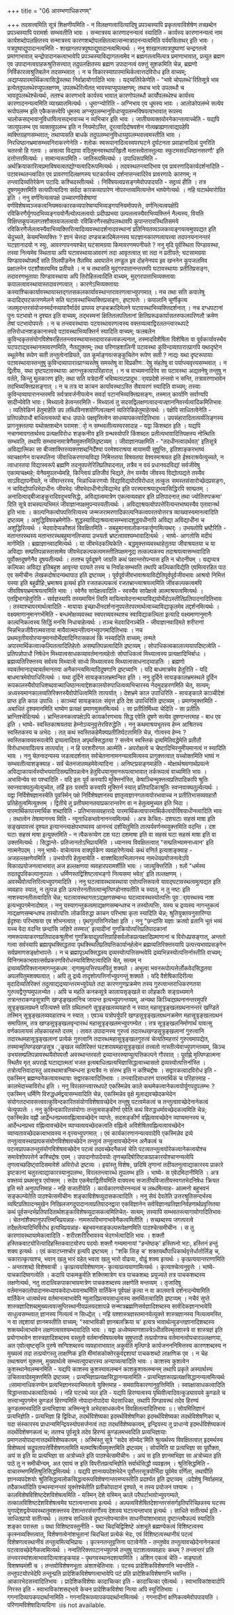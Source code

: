 +++
title = "06 आरम्भणाधिकरणम्"

+++
तदसत्त्वमिति सूत्रं शिक्षणीयमिति - न विलक्षणत्वादित्यादिषु प्रपञ्चस्यापि प्रकृतत्वाविशेषेण तच्छब्देन प्रपञ्चस्यापि परामर्शः सम्भवतीति भावः । सन्मात्रस्य कारणादनन्यत्वं स्यादिति - कार्यस्य कारणानन्यत्वं नाम कार्यशब्दोपलक्षितस्य सन्मात्रस्य कारणशब्दोपलक्षितत्वात्सन्मात्रादनन्यत्वमिति पर्यवसिताथर् इति भावः । पत्रपुष्पाद्युपादानत्वमिति - शाखागतपत्रपुष्पाद्युपादानत्वमित्यर्थः । ननु शाखागतपत्रपुष्पाणां चन्द्रगतत्वे प्रमाणाभावात् चन्द्रोपादानकत्वाभावेपि प्रपञ्चस्याविद्यागतत्वमेव न ब्रह्मगतत्वमित्यत्र प्रमाणाभावात्, प्रत्युत ब्रह्मण एव उपादानत्वग्राहकश्रुतिसत्त्वात् तदुपलक्षितस्य ब्रह्मण उपादानत्वं वक्त्तुं सुशकमिति चेन्न, ब्रह्मणो निर्विकारत्वश्रुतिबलेन तदसम्भवात् । न च विकारस्यापारमाथिर्कत्वात्तदविरोध इति वाच्यम्; अद्याप्यपारमार्थिकत्वासिद्धेस्तथा निर्वाहायोगादिति भावः । यद्य्वतिरेकेणेति - "भावे चोपलब्धे'रितिसूत्रे भाव इत्येतदुपलब्धेरप्युपलक्षणम्, उपलब्धेरित्येतत् भावस्याप्युपलक्षणम्; तथाच भावे उपलब्धौ च भावदुपलब्धेश्चेत्यर्थः, ततश्च कारणभावे कार्यस्य भावात् कारणोपलब्धौ कार्योपलब्धेश्च कार्यस्य कारणादनन्यत्वमिति व्याख्यातमित्यर्थः । धूमाग्न्योरिति - अग्निभाव एव धूमस्य भावः । आलोकोपलम्भे सत्येव रूपोपलम्भ इति एकैकसत्त्वेपि धूमस्य अग्न्युपलम्भानुविधाप्युपलम्भविषयत्वाभावात् रूपस्य चालोकसद्भावानुविधायित्वसद्भावाच्च न व्यभिचार इति भावः । जातीयव्यक्तयोरनेकान्तत्वाच्चेति - यद्यपि जात्युपलम्भ एव व्यक्तयुपलम्भ इति न नियमोऽस्ति, दूरत्वादिदोषवशेन गोत्वब्राह्मणत्वाद्यग्रहेपि व्यक्त्तिग्रहणसम्भवात्; तथाप्यसति बाधके तदुपलम्भानुविधाय्युपलम्भवत्त्वमस्तीति भावः । निरधिष्ठानभ्रमासम्भवनिराकरणेनेति - श्लोकः स्वरूपानादित्वस्वपरघटने दुर्घटनता प्रवाहानादित्वं पुनरिति चतस्त्रो हि गतयः । असत्या विद्याया वदितुमनवस्थापरिहृतौ मतास्त्वेतास्तुल्याः स्फुटमसदधिष्ठानसरणौ' इति दत्तोत्तरमित्यर्थः । सामान्यरूपमिति - जातिरूपमित्यर्थः । उपाधिरूपमिति - अर्थक्रियाकारित्वप्रमाविषयत्वतद्योग्यत्वादिरूपमित्यर्थः । तदवस्थतन्त्वादिभाव एव प्रावरणादिकार्यदर्शनादिति - पटावस्थतन्त्वादित एव प्रावरणादिलक्षणस्य घटकार्यस्य दर्शनात्तन्त्वादिरेव प्रावरणादेः कारणम्; न तन्त्वादिव्यतिरेकेण पटादिः कश्चिदस्तीत्यर्थः । निर्विषयत्वप्रसङ्गमेवोपपादयति - सद्द्रव्यं हीति । तत्र दूषणमुक्त्तमिति सत्यपीत्यादिना सर्वदा कारकव्यापारेण नोपरन्तव्यमित्यन्तेन भाष्येणेत्यर्थः । नहि घटार्थमारोपित इति । ननु वर्णनित्यत्वपक्षे उच्चारणविशेषाणां वर्णविशेषव्यञ्जकत्वनियमवत्कारकव्यपारेष्वप्यभिव्यङ्गयनियमोपपत्तेः, वर्णनित्यत्वपक्षेपि रविकिरणैर्युगपदभिव्यङ्गययोर्नैल्योत्पलत्वयोः प्रदीपप्रभया उत्पलत्वस्यैवाभिव्यक्त्तिर्न नैल्यस्य, वियति विक्षिप्तकूपजलगतशौक्लयजलत्वयोः रविकिरणैस्सहोपलब्धावपि कूपान्तरावस्थितिसमये रविकिरणैर्जलत्वस्यैवाभिव्यक्त्तिरित्यादिव्यवस्थादर्शनादवस्थानां प्रतिनियतव्यञ्जकव्यङ्गयत्वमुपपद्यत इति चेदुच्यते, केयमभिव्यक्त्तिः ? ज्ञानं चेत्तदा दण्डचक्रादिमेलनस्य घटज्ञानकारणत्वापत्त्या तदपनयनानन्तरं घटज्ञानादयो न स्युः, आवरणापनयश्चेत् घटसामग्रया किमावरणमपनीयते ? ननु मृदि पूर्वस्थिता पिण्डावस्था, तस्या नित्यमेव स्थिताया अपि घटावस्थायाआवरणं तदा आवृतत्वात् सा तदा न प्रतीयते; घटसामग्रया पिण्डावस्थोपमर्दे सति तिलपीडनेन तैलमिव अवघातेन तण्डुल इव दोहनेनपय इव खननेन कूपजलमिव प्रक्षालनेन पटशौक्लयमिव प्रतीयते । न च तथासति मुद्गरपातानन्तरमपि घटावस्थायाः प्रतीतिप्रसङ्गः, तदावरणभूतायाः पिण्डावस्थाया अपि तिरोहितत्वादिति वाच्यम्, मुद्गरपाताभिव्यक्त्तायाः कपालत्वावस्थायास्तदावरणत्वात् । कारणेऽभिव्यक्त्तायाः कस्याश्चित्कार्यावस्थायास्तद्गतसकलकार्यावस्थान्तरावरणत्वाभ्युपगमात् । नच तथा सति कपालेषु कदादिद्घटकारणमेलने सति घटावस्थाभिव्यक्त्तिप्रसङ्गः, इष्टापत्तेः । कपालानि चूर्णीकृत्य जलमृदन्तरसंयोजनमर्दनव्यापारैर्मार्दवं प्रापय्य दण्डचक्रादिमेलने घटावस्थाभिव्यक्त्तिदर्शनात् । नच दग्धपटानां पुनः पटभावो न दृश्यत इति वाच्यम्, तद्भस्मनां क्षितितलपतितानां क्षितिप्ररूढकार्पासतरुफलपरिणतौ क्रमेण तेषां पटभावोपपत्तेः । न च तन्त्ववस्थायाः पटवस्थावरणत्वस्य वक्त्तव्यत्वाद्विरलतन्त्वारब्धपटे तत्तिरोधानशङ्कानास्पदे पटावस्थाभिव्यक्त्तिर्न स्यादिति वाच्यम्; फलबलेन कुविन्दकृतसंयोगविशेषरहिततन्त्ववस्थायास्तदावारकत्वकल्पनात्, तस्मादविशेषिता विशेषिता वा पूर्वकार्यावस्थैव घटपटाद्यवस्थानामावरणमिति, नैतद्युक्त्तम्; तथा परिणाहशालिनी पटावस्था कुविन्दव्यापारात्प्रागपि यथादृष्टेन स्थूलेनैव रूपेण सती तन्तुत्वेनाव्रियते, उत कूर्माङ्गवत्सङ्कुचितेन रूपेण सती ? नाद्यः यथा दृष्टरूपायाः पटावस्थायास्तन्तुषु कुविन्दव्यापारात्प्राग्व्यस्तेषु समस्तेषु वा विप्रकीणर्ेषु संहतेषु वा पर्याप्त्यवृत्त्यसम्भवात् । न द्वितीयः, यथा दृष्टपटावस्थायाः आगन्तुकत्वापरिहारात् । न च वाच्यमनादिरेव सा पटावस्था अद्यतनेषु तन्तुषु न वर्तते, किन्तु मूलकारण इति; तथा सति यत्रेदानीं भविष्यत्पटप्रादुभर्ावप्रदेशे तन्तवो न सन्ति, तत्रावरणाभावेन तदभिव्यक्त्तिप्रसङ्गात् । न च तत्र या काचन कार्यावस्थाऽस्ति सैवावरणं स्यादिति वाच्यम्; तस्याः कुविन्दव्यापारानन्तरमपि सर्वत्रावर्जनीयत्वेन सवर्दा पटानभिव्यक्त्तिप्रसङ्गः, तस्मात् कार्याणि सर्वाण्यपि सादीन्येवेति भावः। मिथ्यात्वे हेत्वन्तरमिति - मिथ्यात्वं तु सदसद्विलक्षणत्वादन्यज्ज्ञाननिवर्त्त्यत्वादिकमितिभावः । व्यतिरेकिणं हेतुमाहेति उप लब्धिविनाशयोगित्वलक्षणं व्यतिरेकिहेतुमाहेत्यर्थः । पक्षेपि साधितत्वेनेति - प्रतिपन्नोपाधौ बाधितत्वरूपो बाधः उपाधेः पक्षवृत्तित्वेन साधव्यापकत्वादितिभावः । उपसंहारादितात्पर्यलिङ्गस्य प्रागनुक्त्ततया यथोक्तशब्देन परामशर्ो न सम्भवतीत्यस्वरसादाह - यद्वा किंशब्दत इति । यद्यपि नचागमावगतार्थस्य प्रत्यक्षविरोधः शङ्कनीय इति ग्रन्थस्योपरि किंशब्दतः प्रतीत्यभावादितिपक्षस्य नोत्थितिः सम्भवति, तथापि सम्भावनामात्रेणैवमुक्त्तमितिद्रष्टव्यम् । जीवाज्ञानपक्षमिति - "तदधीनत्वादर्थवत्' इतिसूत्रे अविद्यात्मिका सा बीजशक्त्तिरव्यक्त्तशब्दनिर्देश्या परमेश्वराश्रया मायामयी सूषुप्तिः, इतिशाङ्करभाष्यं व्याचक्षाणेन वाचस्पतिना जीवाधिकरणाप्यविद्या निमित्ततया विषयतया वेश्वरमाश्रयत इति ईश्वराश्रयेत्युच्यते, न त्वाधारतया विद्यास्वरूपे ब्रह्मणि तदनुपपत्तेरितिप्रतिपादनात्, तत्रैव न वयं प्रधानवदविद्यां सर्वजीवेषु एकामाचक्ष्महे; येनैवमुपलभ्येमहि, किन्त्वियं प्रतिजीवं भिद्यते, तेन यस्यैव जीवस्य विद्योत्पद्यते तस्यैव साऽविद्यापनीयते, न जीवान्तरस्य, भिन्नाधिकरणयोः विद्याविद्ययोरविरोधात् तत्कुतः समस्तसंसारोच्छेदप्रसङ्गः, न चाविद्योपाधिभेदाधीनः जीवभेदः जीवभेदाधीनोऽविद्याभेद इति परस्पराश्रयादुभयासिद्धिरपि साम्प्रतम् । अनादित्वाद्बीजाङ्कुरादिवदुभयसिद्धेः, अविद्यात्वमात्रेण एकत्वव्यवहार इति प्रतिपादनात् तथा ज्योतिरुपक्रमा' दिति सूत्रे वाचस्पत्यभिमतं जीवाज्ञानपक्षमुपन्यस्यतीत्यर्थः । अविद्याश्रयत्वोपपत्तेरित्यन्तभाष्यस्यैव एतावानर्थ इति भावः । काल्पनिकत्वोपपत्तिरित्यस्य जन्मजरामरणादिकाल्पनिकत्वपरतयोत्तरत्र व्याख्यास्यमानत्वादिति द्रष्टव्यम् । अशुद्धिविषयभ्रमेणेति- शुद्धस्याविद्याश्रयत्वासम्भवादशुद्धयधीनापि अविद्या अविद्याधीना च अशुद्धिरित्यर्थः । भेदवादेप्यकौशलं विवक्षितमिति - सबहुमानावलोकनकर्त्तॄणामित्यथर्ः । उभयतोपि भ्रष्टैरिति - मतान्तरस्थस्य मतान्तरस्थबहुमानलिप्सया उभयतो भ्रष्टत्वावश्यम्भावादित्यर्थः । भाष्ये- आगतोसि मदीयं मार्गमिति । ब्रह्माज्ञानवादमित्यर्थः । या जीवभेदकल्पिकेति - बद्धमुक्त्तव्यवस्थाहेतुतया जीवाश्रयतया च या अविद्याः सम्प्रतिपन्नास्तासामेव जीवभेदकल्पकत्वमस्तीतिपक्षमनूद्य तत्कल्पकस्य तदाश्रयत्वासम्भवादिति पूर्वोक्तदूषणेनैव दूषयतीत्यर्थः । ततश्च पूर्वदूषणे जाग्रति कथं पक्षान्तरोपन्यास इति न चोदनीयम् । यद्यप्यत्र कल्पिका अविद्या इतिबहुश आवृत्त्या पठ्यते तस्य च निर्वाहःसम्भवति तथापि कल्पिकाविद्येति एवमित्वरहित पाठ एव समीचीनः लेखकदोषादन्यथापाठ इति द्रष्टव्यम् । पूर्वपूर्वजीवभावाश्रयाविद्येतिपूर्वपूर्वजीवभावः आश्रयो निमित्तं यस्या इति बहुव्रीहिः,भ्रमाश्रय इत्यर्थ इति रजतकल्पकत्वं रजतभ्रान्त्याश्रयत्वमिति जीवकल्पकत्वमपि जीवविषयभ्रमाश्रयत्वमिति भावः । स्वेनैव सापेक्षत्वादिति - स्वस्यैव सापेक्षत्वे आत्माश्रयत्वमित्यर्थः । एतद्विभागहेतुरिति - सर्वज्ञस्यापि तस्यमायिनं त्विति मायित्वावेदनान्मायाविद्ययोर्भेदोऽस्तीतिप्रतिपादनादितिभावः । तस्याश्चापरमार्थत्वादिति - मायायाः इच्छाधीनदर्शनानुपपत्तेरपरमार्थत्वाच्चाविद्याकृतमेव तद्दर्शनमित्यर्थः । वक्ष्यमाणानुमानगर्भमिति - बन्धमोक्षव्यवस्था स्वपरव्यवस्थाश्च स्वाविद्याकल्पिता इत्यादि वक्ष्यमाणानुमानैः काल्पनिकत्वस्य सिद्धिं मनसि निधायाहेत्यर्थः । तञ्च भेदवादिनञ्चेति - जीवाज्ञानवादिमते शरीराणां भिन्नभिन्नजीवैरात्मवत्ताया मायैवात्मवन्तीत्यनभ्युपगमादितिभावः । नच प्रथमतृतीययोरप्यनुमानयोर्भेदवादिनिरासकत्वं किं नस्यादिति वाच्यम्; तन्मते अपारमार्थिकत्वात्कल्पितत्वादितिहेतोः असम्प्रतिपन्नत्वादिति द्रष्टव्यम् । सोपाधिकत्वकालात्ययापदिष्टत्वेति - प्रतिपन्नोपाधौ निषेधेन मिथ्यात्वसाधकव्यावर्तमानत्वहेतोः सोपाधिकत्वं मिथ्यात्वस्य प्रत्यक्षादिभिर्बाधः । ब्रह्मव्यतिरिक्त्तस्य सर्वस्य मिथ्यात्वे साध्ये मिथ्यात्वस्य मिथ्यात्वसाधनाद्य्वाहतिः । ब्रह्मणो व्यावर्तमानाद्य्वावर्तमानतया अनैकान्त्यमित्यादिदूषणानि द्रष्टव्यानि । यदि बाधमात्रमेव हेतुरिति - यदि बाधमात्रमेवोपाधिरित्यर्थः । यथा दुर्दिने सायङ्कालभ्रमान्वित इति । ननु दुर्दिने सायङ्कालभ्रमस्थले दुर्दिन रूपकालस्यैवोपाधिशब्दवाच्याधिष्ठानत्वाद्देशकालयोरुपाधित्वव्यभिचारस्य नेदमुदाहरणमिति चेत्, सत्यम्; अध्यस्यमानकालव्यतिरिक्त्तस्यैवोपोधित्वमिति तात्पर्यात् । देशभ्रमे काल उपाधिरिति - सायङ्काले काञ्चीदेशं प्राप्त इति काल उपाधिः । काञ्च्यां सायङ्कालः संवृत्त इति देश उपाधिरिति द्रष्टव्यम् । प्रमाणमुक्त्तमिति - अबाधितं दृश्यमानमिति भाष्येण प्रत्यक्षं प्रमाणमुक्त्तमित्यर्थः । सा प्रतीतिर्मिथ्या चेदिति - सा प्रतीतिः भ्रान्तिश्चेदित्यर्थः । भ्रान्तिजनकत्वपक्षेऽपि कायर्कारणभावः सिद्ध एवेति दूषणे सत्येव दूषणान्तरमाह - बाध एव इति । भाष्ये- स्वस्तिकाश्रयतया हेम्नोऽप्यनुवृत्तेरविरुद्धेति । ननु कथमाश्रयभूतस्य हेम्न आश्रितस्य स्वस्तिकस्य च अभेदः । तत् कथं स्वस्तिकहेमैक्यप्रतीतिर्घटतामिति चेन्न, गोत्वस्य हेम्नः ? स्वस्तिकावयवरूपत्वेपि द्रव्यत्वादिवत् अपृथक्सिद्धतया ? सत्त्वेन स्वस्तिकं द्रव्यमितिवद्धेमेति प्रतीतौ विरोधाभावादित्यत्र तात्पर्यात् । न हि परशरीरगत आत्मेति - अपरोक्षत्वे च चेष्टादिभिरनुमीयमानत्वं न स्यादिति भावः । ननु चेतनादन्यस्य जडत्वदर्शनात् सर्वचेतनानामनन्यत्वमित्यस्य प्रागुक्त्तत्वात् यच्चोक्तमिति भाष्यं न सम्भवतीत्याशङ्क्याह - सर्वं चेतनजातमहमेवेत्यादिना । अनिष्टप्रसङ्गमाहेति - मोक्षार्थश्रवणार्थप्रयत्ने अविद्याकायर्त्वस्योभयवादिसम्प्रतिपन्नत्वेन हेतुविधयानुमानरूपत्वाभावात् तर्करूपत्वं वाच्यमिति भावः । अभाविन्येव सा पश्चादिति - यदि इतः पूर्वं कस्यापि मुक्त्तिर्नास्ति, केषाञ्चिन्मुक्त्तत्वप्रतिपादिकापि श्रुतिः स्वप्नवाक्यतुल्येत्युच्येत, तर्हि इतः परमपि कस्यापि मुक्त्तिर्न स्यात् प्रतिपादिकाश्रुतिः स्वप्नवाक्यतुल्येत्यर्थः । यद्वा निर्विशेषज्ञानस्येति पूवर्स्मिन् पक्षे निर्विशेषज्ञानस्य ज्ञातृत्वज्ञानगतत्वयोरभावाच्च न प्रतीतिभासव्यवहारौ प्रतिहेतुत्वमित्युक्त्तम् । द्वितीये तु प्रतीयमानतयाप्रकारान्तरेण वा न हेतुत्वमुच्यत इति भिदा । पारमार्थिकापारमार्थिक शब्दाविति - प्रतिभासव्यवहारादेः पारमार्थिकत्वापारमाथिर्कत्वयोर्विषयाधीनत्वादिति भावः । तथात्वेन तेषामानन्त्य मिति - न्यूनाधिकभावेनानन्त्यमित्यर्थः । अत्र केचित्- दशघटाः सहस्रं माषा इति सङ्खयावत्त्वं दृश्यत इत्यानन्त्याक्षेपभाष्यस्य आनन्त्यं दर्शयितुमिति तात्पर्यवर्णनमयुक्त्तमिति वदन्ति । दश घटाः सहस्रं माषा इत्युक्त्तमिति - न त्वैकरूप्येण दश घटा दशमाषा इति वा सहस्रं घटा सहस्रं माषा इति वा उक्त्तमित्यर्थः । सिद्धान्ते- प्रतिजानतोऽभिप्रायमिति । ध्यानस्य विवक्षितत्वात् "सम्प्रतिभ्यामनाध्यान' इति नात्मनेपदम् । ननु भाष्ये- वाचेत्यस्य वाक्पूर्वकेण व्यवहारेणेत्यर्थः कथं वणिर्त इत्याशङ्क्याह - अजहल्लक्षणेयमिति । उभयोरपि हेतुत्वायेति - वाक्शब्दिताभिलपनस्य नामधेयप्रयोजनत्वेऽपि विकारप्रयोजनत्वाभावात् अज हल्लक्षणया व्यवहारपरामर्शीति भावः । जात्युक्त्तिरिति । श्लों "धर्मस्य तदतद्रूपविकल्पानुपपतः । धर्मिणस्तद्विशिष्टत्वभङ्गो नित्यसमा भवेत्' इति तल्लक्षणम् । अवस्थैवोत्पत्तिरित्यभ्युपगमादिति । ननु घटत्वावस्थावस्थाया एवोत्पत्तिरूपत्वे यावद्घटावस्थत्वमुत्पद्यत इति व्यवहारः स्यात्, न तुत्पन्न इति उत्पत्तेरनतीतत्वान्मृत्पिण्डोनश्यतीति च स्यात्, न तु नष्टः इति नाशस्यानतीतत्वादिति चेन्न; घटत्वावस्थागताऽद्यक्षणसम्बन्धः घटत्वावस्थस्योत्पत्तिः पूवर्ावस्थस्य नाश इत्यभ्युपगमेनादोषात् । ननु यस्यागन्तुकत्वमाद्यक्षणसम्बन्धश्च न तस्योत्पत्तिः, यस्य च द्रव्यस्य नागन्तुकत्वं नाद्यक्षणसम्बन्धश्च तस्योत्पत्तिः लोकविरुद्धा काचन परिभाषा कृता स्यादिति चेन्न; श्रुतियुक्तयनुसारिण्या ईदृश्याः परिभाषाया एव शोभनत्वात् । पृथगुत्पत्तिनिरपेक्षा इति । ननु "छन्दांसि यज्ञाः क्रतवो व्रतानि भूतं भव्यं यच्च वेदा वदन्ति छन्दांसि जज्ञिरे तस्मात्' इत्यादीनां गुणक्रियोत्पत्तिप्रतिपादकानां नामरूपव्याकरणप्रतिपादकश्रुतीनां गुणक्रियाद्युत्पत्तिग्राहिसर्वलोकप्रत्यक्षादिप्रमाणानां च विरोधप्रसङ्गात्, अन्ततो गत्वा सर्वस्यापि ब्रह्मापृथक्सिद्धतया पृथक्स्थितिप्रतिपत्तिकार्यानर्हत्वेन ब्रह्मव्यतिरिक्त्तस्यापि उत्पत्त्यभावप्रसङ्गेन सर्वप्रमाणसङ्क्षोभापत्तेः । न च ब्रह्मापृऽथक्सिद्धस्य द्रव्यस्योत्पत्तिसम्भवेपि द्रव्यभिन्नस्योत्पत्तिर्नास्तीति वाच्यम्; विनिगमकाभावात्सर्वप्रकरणविरोधस्याविशिष्टत्वादिति चेत्, सत्यम् न द्रव्यव्यतिरिक्त्तानामागन्तुकधमर्ाणामुत्पत्तिरपलपितुं शक्यते । अभूत्वा भवनरूपोत्पत्तेर्लोकवेदसिद्धतया अपलपितुमशक्यत्वात् । अपि तु द्रव्ये तादृशोत्पत्तिर्नाभ्युपगन्तुं शक्यते । यदि वैशेषिकादिरीत्या मृदादिव्यतिरिक्त्तं तदुत्पाद्यद्रव्यान्तरमभ्युपेयते तदा कारणगुणप्रक्रमेण तस्य गुरुत्वान्तराधिकरणतया गुरुत्वद्वैगुण्यमुपलभ्येत । अपि च महति कनकसूत्रे कालायसृङ्खले वा लोहकारैः सङ्ग्रथ्यमाने तत्रान्तराकण्डसूत्राणि खण्डृङ्खलानिच जायन्त इत्यभ्युपगन्तव्यम्, अन्यथा किञ्चिद्ग्रथनानन्तरमुपरि सूत्रृङ्खलग्रथने परित्यक्त्ते सति ग्रथितभागे सूत्रृङ्खलव्यवहारो न स्यात् महासूत्रृङ्खलग्रथनानन्तरं खण्डिते तस्मिन् सूत्रृङ्खलव्यवहारश्च न स्यात् । एवञ्च यत्रोपर्युपरि खण्डसूत्रृङ्खलग्रथनक्रमेण महासूत्रृङ्खलग्रथनं समापितम्, तत्र खण्डसूत्रृङ्खलवृन्दारब्धं महासूत्रृङ्खलमभ्युपगम्येत । तत्र सूत्रृङ्खलनिर्माणार्थं यावत्सु वर्णकालायसं लोहकारहस्ते दत्तम् । तावत उपादानस्य गुरुत्वं तदारब्धखण्डसूत्रृङ्खलानां गुरुत्वानि तदारब्धमहासूत्रृङ्खलानां प्रत्येकं गुरुत्वानि तदारब्धमहासूत्रृङ्खलगुरुत्वं चेत्यतिमहत्तरं गुरुत्वमापद्येत, तस्मान्मृत्पिण्डखण्डसूत्र ृङ्खल व्यतिरिक्त्तं घटशरावमहासूत्रृङ्खलं तत्त्वतो नास्तीत्येवाभ्युपगन्तव्यम्, किञ्च उभयसम्प्रतिपन्नावस्थयैवोपपत्तौ अवस्थान्तरवतो द्रव्यान्तरस्याप्युत्पत्तिकल्पने गौरवात् । पूर्वाह्ने मृत्पिण्डात्मना स्थितैव मृत् अपराह्ने घटाद्यात्मतां भजत इत्यबाधितप्रत्यभिज्ञासिद्धत्वाच्चासतो द्रव्यस्योत्पत्तिर्नास्ति । तत्रोत्पत्तिवादास्तु अवस्थामात्रनिबन्धना इत्यत्रैव नः संरम्भ इति न कश्चिद्दोषः । सद्वारकत्वादविरोध इति - एकस्मिन् ब्रह्मण्यनेकत्वावस्थायाः सद्वारकत्वादितिभावः । तन्त्वादिसाधारणं पारमार्थिकं च परिहारमाह - कालभेदाच्चाविरोध इति । ननु विरलतन्त्वारब्धपटे एकस्मिन्नेव काले कथमेकत्वानेकत्वयोर्युगपदुपलम्भः ? एकस्मिन् धर्मिणि विरुद्धधर्मद्वयासम्भवादिति चेन्न, एकस्मिन्नेव वृक्षे मूलाद्यवच्छेदकभेदेन संयोगतदभावसत्त्ववत्कुविन्दकारितसंयोगविशेषावच्छेदेन तन्तुषु पटत्वमेकत्वं च तन्तुत्वावच्छेदेनानेकत्वं चेत्युपपत्तेः । ननु कुविन्दकारितसंयोगाः तन्तुत्वसङ्कीर्णा एवेति कथं विरुद्धधर्मावच्छेदकत्वमिति चेन्न; एकस्मिन्नेव वह्नौ आर्द्रेन्धनप्रभववह्नित्वावच्छेदेन व्याप्तेः, सदसङ्कीर्ण वह्नित्वावच्छेदेन व्याप्यमानस्य च, आर्देन्धनप्रभव वह्नित्वावच्छेदेन व्याप्यत्वावच्छेदकत्वति वह्नित्वे अविशेषितवह्नित्वत्वावच्छेदेन व्याप्यतावच्छेदकत्वाभावस्य न वृत्त्यभ्युपगमात् । एवं कार्यकारणानन्यत्ववादेपि एकस्मिन्नेव द्रव्ये तन्तुत्वावस्थाप्रापकसंयोगविशेषावच्छेदेन तन्तुत्वं तन्तुत्वावच्छेदेनन अनैकत्वं च पटत्वप्रापकतन्तुसंयोगविशेषावच्छेदेन पटत्वं तदवच्छेदनैकत्वं चेति पटत्वतन्तुत्वयोरेकत्वानेकत्वयोश्च समावेशोपपत्तेर्न कश्चिद्दोषः एवम् । उपादानोपादेययोः तृणच्छदिषोरिष्टकाप्राकारयोश्चानन्यत्वेपि तृणत्वच्छदिष्ट्वादिसमावेशे अविरोधो द्रष्टव्यः । इयांस्तु विशेषः, छदिषि तृणानां तदीयतनुत्वाद्याकारस्य प्राकारे इष्टकानां चतुरत्वाद्याकारस्यानुपलम्भः, विरलतन्त्वारब्धे तूपलम्भ इति । भाष्ये- स एवेदमिदानीमिति । अत्र वक्त्तव्यं प्रथमसूत्र एवोक्तम् । सदेव एकमेवाद्वितीयमिति वाक्यस्य सजातीयविजातीयस्वगतभेदनिषेधः क्रियत इति मते अनुपपत्तिमाह - नहि सजातीयेति । कार्यकारणयोरनन्यत्वं च लब्धमित्याह- आत्मनो बहुभवनं सङ्कल्प्येतेति पाठश्चेत्समीचीनः शङ्काविशेषव्युदासकत्वादिति । ननु सेयं देवतेति उत्तरश्रुतिसन्दर्भस्य व्यष्टिप्रतिपादनमुखेन निखिलजगदुपादानत्वप्रतिपादनद्वारा एकविज्ञानेन सर्वविज्ञानप्रतिज्ञानिर्वहणार्थप्रवृत्तितया कथं पूर्वसन्दर्भप्रतिपादितार्थशङ्काविशेषव्युदासकत्वमितिचेत्- सत्यम्; तस्यापि सम्भवतस्त्यागायोगादितिभावः । चेतनांशैक्यानुपपत्तिमभिप्रयन्नाह- नामरूपविभागाभावेनैकत्वमितीति । सच्छब्दस्य जगत्परत्वे तदैक्षतेत्यादिभिर्विरोध इत्यभिप्रयन्नाह- बहुभवनसङ्कल्परूपेक्षणमिति पाठश्चेत्समीचीनः । स तु कारणावस्थायामेकत्वादिति - शरीरशरीरिभावस्य भेदगर्भत्वादिति भावः । शक्त्तौ हस्तिकवाटयोरित्यादिहस्तिकवाटयोरुप पदयोः शक्त्तौ गम्यमानायां "हन्तेष्ठक्' हस्तिघ्नो भटः, हस्तिनं हन्तुं शक्य इत्यर्थः । एवं कवाटघ्नश्चोर इत्यपि द्रष्टव्यम् । "शकि लिङ् च' शक्तयर्थोपाधिकार्थवृत्तेर्धातोर्लिङ् च, चकारात्कृत्याश्च, भवान् खलु भारं वहेत् भवता खलु भारो वोढव्यः, वोढुं शक्य इत्यर्थः । कृत्प्रत्ययान्तराणामिति - अन्तरशब्दो विशेषवाची । कृत्प्रत्ययविशेषाणाम्- कृत्यत्प्रत्ययाणामित्यर्थः । कृत्याश्चेत्यनुवृत्तेः । भाष्ये- पाचकादिष्वगत्येति । कदापि पाकमकुर्वति शक्त्तिमात्रेण यत्र पाचकशब्दः प्रयुज्यते तत्र पाचकशब्दस्य लक्षणेत्यर्थः, नतु तादात्विकपाकाभावमात्रेण पाचकशब्दस्य लक्षणेति मन्तव्यम् । तृजादिषु वर्तमानकालोपादानमध्यापकवेदाध्ययनाथर्मिति वार्तिकेन पूर्वपक्षं कृत्वा न वा कालमात्रे दर्शनादन्येषामिति वार्तिकेन धात्वर्थस्य वर्तमानत्वाभावेपि ण्वुलादिप्रत्ययसाधुत्वस्य समर्थितत्वादिति द्रष्टव्यम् । नचैवं सुप्ते शास्त्रज्ञादिशब्दमुख्यत्ववत्सुप्तिस्थानीयप्रलयदशापन्ने सन्मात्रब्रह्मणिसर्वज्ञादिशब्दस्य सार्वदिकज्ञानाभावेपि साधुत्वसम्भवात् ज्ञानस्य नित्यत्वं न सिध्द्येत् । नहि यश्शास्त्रज्ञस्तमानयेत्युक्त्ते शास्त्रज्ञानस्य नित्यत्वमस्ति, न वा तद्दशायां ज्ञानमस्तीति वाच्यम्; "स्वाभाविकी ज्ञानबलक्रिया च' इत्यत्र भावार्थल्युडन्तज्ञानादिशब्दस्य शक्त्यर्थत्वाभावेन लक्षणत्वावश्यम्भावादिति भावः । यद्वा अध्येष्यमाणशास्त्रेऽधीतविस्मृतशास्त्रे वा शास्त्रज्ञं इति प्रयोगाभावेन शास्त्रज्ञादिशब्दस्य वस्तुतो वर्तमानविषयत्वमेव सुषुप्तादौ तत्प्रयोगश्च वर्तमानत्वोपचाराल्लक्षणया, अत एवोत्सृष्टसृजि पुरुषे स्रग्विशब्दस्य व्यवहाराभावात् अकुर्वति मृत्पिण्डे कार्यजनननिमित्तस्य कारणशब्दस्य न मुख्यत्वं तदा तत्प्रयोगस्तु लाक्षणिक इति मीमांसकोक्तेरकुर्वद्दशायां पाचकशब्दो लाक्षणिक एव । न चेह तथाश्रयणं युक्त्तम्, मुख्यार्थत्वे सम्भवत्युपचारस्य अन्याय्यत्वादिति भावः । काशस्य कुशत्वेन कुशस्थानेवलम्बनमिति - यद्यपि काशस्य कुशस्यावलम्बनं काशकुशावलम्बनम् तथापि प्रकृते अस्यार्थस्य उचितत्वादेवमुक्त्तमिति द्रष्टव्यम् । प्रत्यभिज्ञाप्रत्यक्षसिद्धानन्यत्वमिति - प्रत्यभिज्ञारूपप्रत्यक्षसिद्धानन्यत्वमित्यर्थः ॥सामानाधिकरण्येन प्रत्यभिज्ञानस्याभिमतत्वे युक्त्तिमाह - समवायिकारणानुवृत्तिमिति । स्वपक्षासाधकत्वादिति विद्धान्तसाधकत्वादित्यर्थः । नहि घटस्थे जल इति - यद्यपि हिरण्यत्वस्य पृथिवीत्वादिवत्कुड्यावयवे कुण्डले च सत्त्वाभ्युपगमेन कुण्डलं हिरण्यमिति नोपादानोपादेया भेदसाधिका, तथापि पिण्डावस्थं तदेव हिरण्यं कुण्डलमभवदिति प्रत्यभिज्ञाया अस्मिन्सूत्रे अभेदसाधकत्वेन विवक्षितत्वादितिभावः ॥। सोयमितिज्ञानं प्रत्यभिज्ञेति - प्रत्यभिज्ञा हि द्विविधा, तदर्थविशेष्यका इदमर्थविशेषणिका इदमर्थविशेष्यका तदर्थविशेषणिका च, यदा संस्कारस्य प्राधान्यमिन्द्रियस्योपसर्जनत्वं तदा तदथर्विशेष्यकत्वम्, इन्द्रियस्य तु प्राधान्ये इदमर्धविशेष्यकत्वं तदर्थविशेषणकत्वं च; ततश्च पूर्वसूत्रे तदेव हिरण्यं कुण्डलमभवदिति प्रत्यभिज्ञायाः प्रमाणतयोपादानात्तदर्थविशेष्यकत्वम् । अस्मिंस्तु सूत्रे "सदेव सोम्येद'मिति श्रुत्यर्थस्य विवक्षितत्वात् इदमर्थस्य विशेष्यत्वं सद्रूपतापत्तेर्विशेषणत्वमिति मतमाश्रित्यैवमुक्त्तमिति द्रष्टव्यम् । सोयमिति या प्रत्यभिज्ञा सा पूर्वोक्ता, अयं स इति या प्रत्यभिज्ञा सा अत्रोच्यते इति पाठश्चेत्समीचीनः । अयं स इति ज्ञानमभिज्ञा सा अत्रोच्यत इति पाठे तु न समीचीन्यम्, अत एवायं स इति विपरीतप्रत्यभिज्ञेति सर्वार्थसिद्धौ व्यवहृतम् । श्रुतिसिद्धमिति - वाचारम्भणमितिश्रुतिसिद्धमित्यर्थः । यद्यपि ज्ञानव्यपदेशभेदेन पूर्वोत्तरसूत्रयोर्भिदा पूर्वमेव वर्णिता, तथापीति ज्ञानव्यपदेशयोः श्रुतिसिद्धत्वलोकसिद्धत्वरूपविशेषणान्तरमप्यस्तीति प्रदर्श्यत इति द्रष्टव्यम् ।प्रदेशेषु निर्वाहमाह, तदैकार्थ्यादिति ग्रन्थस्यानन्तरं युक्त्तेश्चेतीति प्रतीकोपादानं दृश्यते, न तस्य प्रयोजनं पश्यामः । कालविशेषविशिष्टदेशविशेषत्वमिति - यस्मिन् देशे यस्मिन् काले परैघर्टाभावोभ्युपगम्यते, तत्कालविशिष्टदेशविशेषत्वमेव घटात्यन्ताभाव इत्यर्थः । अल्पत्वविशेषितदेशान्तरसंसर्गइतिपरिच्छिन्नस्य घटस्य युगपद्देशद्वयेप्यवस्थातुमशक्त्तस्य देशान्तरसंसर्गोस्य देशस्य घटात्यन्ताभाव इत्यर्थः । साधिते सतीत्यर्थ इति - साधितप्रायो सतीत्यर्थः । ततश्च साधितत्वे दृष्टान्तोपन्यासेन साधनीयांशाभावात् दृष्टान्तवैफल्यं स्यादिति शङ्का परास्ता ॥ यथा विशिष्टवस्तुनीति - यथा चिदचिद्विशिष्टे अंशभूते ब्रह्मण्येकत्वं विशिष्टत्वस्य कृत्स्नव्यक्त्तित्वात्, विशेषणत्वेनांशभूतानां चिदचितां प्रत्येकं भेदः, एवं विशिष्टत्वस्थानीयं पटत्वं विशेषणत्वस्थानीयं तन्तुत्वमित्यभिप्रायः । कृत्स्नतन्तुवृत्तिना पटत्वेनेति - तन्तुष्वेव तन्तुत्वावच्छेदेनानेनकत्वं पटत्वावच्छेदेनैकत्वमित्यर्थः । नन्वतिरिक्त्तपटानभ्युपगमे तन्तुषु पटाशत्वव्यवहारः कथम् ? तन्त्वन्तरं प्रति तन्त्वरस्यांशत्वाभावादित्याशङ्कयाह - पृथगवस्थानदशायामिति । अंशिन एकत्वं चेति - सङ्घातो विशषष्यमंशी च । तन्तवोविशेषणभूताः अंशाश्चेतिभावः । पटस्य प्रादेशिकविशेषणानि भवन्तीति - तन्तुपटयोरभेदेपि तन्तून्प्रति प्रादेशिकविशेषणत्वाभावेपि पटं प्रति प्रादेशिकविशेषणानि भवन्ति । आकारभेदसत्त्वादितिभावः । प्रादेशिकविशेषाः कादाचित्का इति - कादाचित्का एवेत्यर्थः । स्वाभाविकांशवादोपि निरस्त इति - स्वाभाविकांशसद्भावे केचन प्रादेशिकविशेषा नित्या अपि स्युरितिभावः । गगनादिव्यापकपदार्थानामिति - गगनादिरूपव्यापकपदार्थानामित्यर्थः । गगनादीनां क्षणिकत्वमेवोपपादयति । परिणामविशेषादित्यादिना ॥is not available.